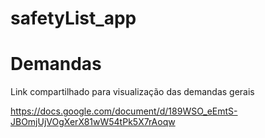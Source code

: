 # safetyList_app

# Demandas

Link compartilhado para visualização das demandas gerais

https://docs.google.com/document/d/189WSO_eEmtS-JBOmjUjVOgXerX81wW54tPk5X7rAoqw
